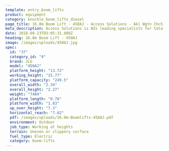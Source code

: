 ```yaml
---
template: entry_boom_lifts
product: equipment
category: knuckle_boom_lifts_diesel
page_title: 16.0m Boom Lift - 450AJ - Access Solutions - Akl Wgtn Chch, NZ
meta_description: Access Solutions is NZs leading specialists for total access solution equipment. 100% NZ owned & operated. Read about us - Make an enquiry today
date: 2018-08-23T03:05:31.808Z
heading: 16.0m Boom Lift - 450AJ
image: /images/uploads/450AJ.jpg
spec:
  id: "37"
  category_id: "4"
  brand: JLG
  model: "450AJ"
  platform_height: "13.72"
  working_height: "15.77"
  platform_capacity: "249.5"
  overall_width: "2.34"
  overall_height: "2.27"
  weight: "7484"
  platform_length: "0.76"
  platform_width: "1.83"
  up_over_height: "7.3"
  horizontal_reach: "7.62"
  pdf: /images/uploads/16.0m-Boomlifts-450AJ.pdf
  environment: Outdoor
  job_type: Working at heights
  terrain: Uneven or slippery surface
  fuel_type: Electric
  category: boom-lifts
---
```

